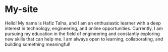 # My-site
Hello! My name is Hafiz Talha, and I am an enthusiastic learner with a deep interest in technology, engineering, and online opportunities. Currently, I am pursuing my education in the field of engineering and constantly exploring new skills that can help me.  I am always open to learning, collaborating, and building something meaningful!
